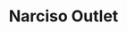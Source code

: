 ---
title: "Narciso Outlet"
url: /ciudad-autonoma-de-buenos-aires/narciso-outlet/
shop: Kleidung
---